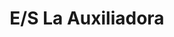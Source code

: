 ---
title: "E/S La Auxiliadora"
url: /san-antonio-de-los-altos/e-s-la-auxiliadora/
shop: Allgemein
---